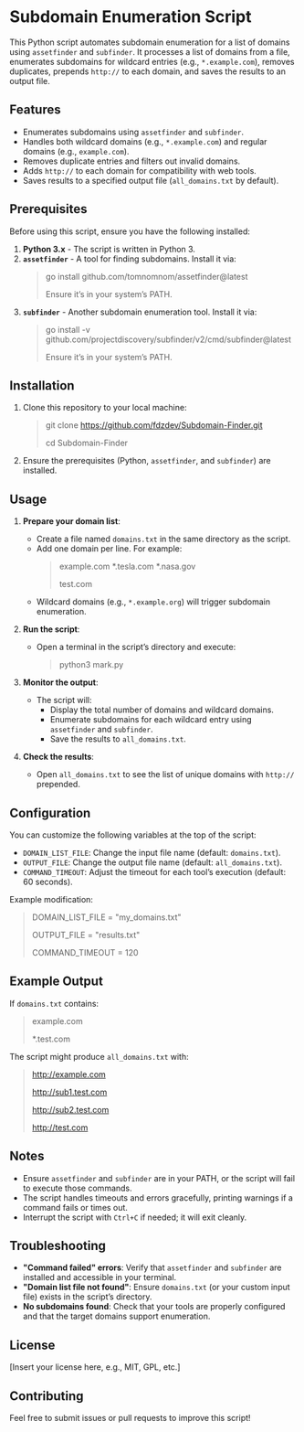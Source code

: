 # Subdomain Enumeration Script

This Python script automates subdomain enumeration for a list of domains using `assetfinder` and `subfinder`. It processes a list of domains from a file, enumerates subdomains for wildcard entries (e.g., `*.example.com`), removes duplicates, prepends `http://` to each domain, and saves the results to an output file.

## Features
- Enumerates subdomains using `assetfinder` and `subfinder`.
- Handles both wildcard domains (e.g., `*.example.com`) and regular domains (e.g., `example.com`).
- Removes duplicate entries and filters out invalid domains.
- Adds `http://` to each domain for compatibility with web tools.
- Saves results to a specified output file (`all_domains.txt` by default).

## Prerequisites
Before using this script, ensure you have the following installed:

1. **Python 3.x** - The script is written in Python 3.
2. **`assetfinder`** - A tool for finding subdomains. Install it via:
   > go install github.com/tomnomnom/assetfinder@latest
   >
   > Ensure it’s in your system’s PATH.
3. **`subfinder`** - Another subdomain enumeration tool. Install it via:
   > go install -v github.com/projectdiscovery/subfinder/v2/cmd/subfinder@latest
   >
   > Ensure it’s in your system’s PATH.

## Installation
1. Clone this repository to your local machine:
   > git clone https://github.com/fdzdev/Subdomain-Finder.git
   >
   > cd Subdomain-Finder
2. Ensure the prerequisites (Python, `assetfinder`, and `subfinder`) are installed.

## Usage
1. **Prepare your domain list**:
   - Create a file named `domains.txt` in the same directory as the script.
   - Add one domain per line. For example:
     > example.com
     > *.tesla.com
     > *.nasa.gov
     >
     > test.com
   - Wildcard domains (e.g., `*.example.org`) will trigger subdomain enumeration.

2. **Run the script**:
   - Open a terminal in the script’s directory and execute:
     > python3 mark.py

3. **Monitor the output**:
   - The script will:
     - Display the total number of domains and wildcard domains.
     - Enumerate subdomains for each wildcard entry using `assetfinder` and `subfinder`.
     - Save the results to `all_domains.txt`.

4. **Check the results**:
   - Open `all_domains.txt` to see the list of unique domains with `http://` prepended.

## Configuration
You can customize the following variables at the top of the script:
- `DOMAIN_LIST_FILE`: Change the input file name (default: `domains.txt`).
- `OUTPUT_FILE`: Change the output file name (default: `all_domains.txt`).
- `COMMAND_TIMEOUT`: Adjust the timeout for each tool’s execution (default: 60 seconds).

Example modification:
   > DOMAIN_LIST_FILE = "my_domains.txt"
   >
   > OUTPUT_FILE = "results.txt"
   >
   > COMMAND_TIMEOUT = 120

## Example Output
If `domains.txt` contains:
   > example.com
   >
   > *.test.com

The script might produce `all_domains.txt` with:
   > http://example.com
   >
   > http://sub1.test.com
   >
   > http://sub2.test.com
   >
   > http://test.com

## Notes
- Ensure `assetfinder` and `subfinder` are in your PATH, or the script will fail to execute those commands.
- The script handles timeouts and errors gracefully, printing warnings if a command fails or times out.
- Interrupt the script with `Ctrl+C` if needed; it will exit cleanly.

## Troubleshooting
- **"Command failed" errors**: Verify that `assetfinder` and `subfinder` are installed and accessible in your terminal.
- **"Domain list file not found"**: Ensure `domains.txt` (or your custom input file) exists in the script’s directory.
- **No subdomains found**: Check that your tools are properly configured and that the target domains support enumeration.

## License
[Insert your license here, e.g., MIT, GPL, etc.]

## Contributing
Feel free to submit issues or pull requests to improve this script!
